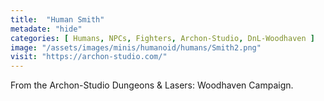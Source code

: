 ```yaml
---
title:  "Human Smith"
metadate: "hide"
categories: [ Humans, NPCs, Fighters, Archon-Studio, DnL-Woodhaven ]
image: "/assets/images/minis/humanoid/humans/Smith2.png"
visit: "https://archon-studio.com/"
---
```

From the Archon-Studio Dungeons & Lasers: Woodhaven Campaign.